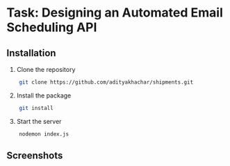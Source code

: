 # Task: Designing an Automated Email Scheduling API


## Installation
1. Clone the repository
```bash
    git clone https://github.com/adityakhachar/shipments.git
```

2. Install the package
```bash
    git install
```
3. Start the server
```bash
    nodemon index.js
```

## Screenshots

